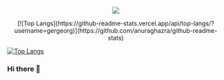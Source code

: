 <p align="center"><img src="https://github-readme-stats.vercel.app/api?username=gergeorg&show_icons=true&count_private=true&theme=dracula"></p>

<p align="center">[![Top Langs](https://github-readme-stats.vercel.app/api/top-langs/?username=gergeorg)](https://github.com/anuraghazra/github-readme-stats)</p>

[![Top Langs](https://github-readme-stats.vercel.app/api/top-langs/?username=gergeorg)](https://github.com/anuraghazra/github-readme-stats)

### Hi there 👋

<!--
**gergeorg/gergeorg** is a ✨ _special_ ✨ repository because its `README.md` (this file) appears on your GitHub profile.

Here are some ideas to get you started:

- 🔭 I’m currently working on ...
- 🌱 I’m currently learning ...
- 👯 I’m looking to collaborate on ...
- 🤔 I’m looking for help with ...
- 💬 Ask me about ...
- 📫 How to reach me: ...
- 😄 Pronouns: ...
- ⚡ Fun fact: ...
-->
